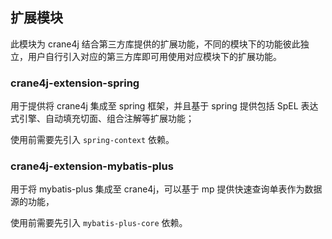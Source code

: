 ## 扩展模块

此模块为 crane4j 结合第三方库提供的扩展功能，不同的模块下的功能彼此独立，用户自行引入对应的第三方库即可用使用对应模块下的扩展功能。

### crane4j-extension-spring

用于提供将 crane4j 集成至 spring 框架，并且基于 spring 提供包括 SpEL 表达式引擎、自动填充切面、组合注解等扩展功能；

使用前需要先引入 `spring-context` 依赖。

### crane4j-extension-mybatis-plus

用于将 mybatis-plus 集成至 crane4j，可以基于 mp 提供快速查询单表作为数据源的功能，

使用前需要先引入 `mybatis-plus-core` 依赖。